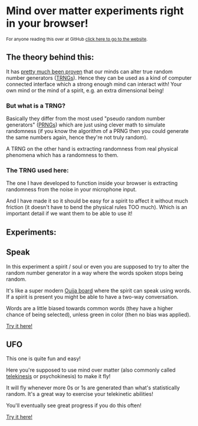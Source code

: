 
# Mind over matter experiments right in your browser!

<sub>For anyone reading this over at GitHub [click here to go to the website](https://joakimch.github.io/TRNG-Mind-Over-Matter-Experiments/).</sub>

## The theory behind this:

It has [pretty much been proven](https://www.ncbi.nlm.nih.gov/pmc/articles/PMC5872141/) that our minds can alter true random number generators ([TRNGs](https://en.wikipedia.org/wiki/Hardware_random_number_generator)). Hence they can be used as a kind of computer connected interface which a strong enough mind can interact with! Your own mind or the mind of a spirit, e.g. an extra dimensional being!

### But what is a TRNG?

Basically they differ from the most used "pseudo random number generators" ([PRNGs](https://en.wikipedia.org/wiki/Pseudorandom_number_generator)) which are just using clever math to simulate randomness (if you know the algorithm of a PRNG then you could generate the same numbers again, hence they're not truly random).

A TRNG on the other hand is extracting randomness from real physical phenomena which has a randomness to them.

### The TRNG used here:

The one I have developed to function inside your browser is extracting randomness from the noise in your microphone input.

And I have made it so it should be easy for a spirit to affect it without much friction (it doesn't have to bend the physical rules TOO much). Which is an important detail if we want them to be able to use it!

## Experiments:

## Speak

In this experiment a spirit / soul or even you are supposed to try to alter the random number generator in a way where the words spoken stops being random.

It's like a super modern [Ouija board](https://en.wikipedia.org/wiki/Ouija) where the spirit can speak using words. If a spirit is present you might be able to have a two-way conversation.

Words are a little biased towards common words (they have a higher chance of being selected), unless green in color (then no bias was applied).

[Try it here!](./speak/)

## UFO

This one is quite fun and easy!

Here you're supposed to use mind over matter (also commonly called [telekinesis](https://en.wikipedia.org/wiki/Telekinesis) or psychokinesis) to make it fly!

It will fly whenever more 0s or 1s are generated than what's statistically random. It's a great way to exercise your telekinetic abilities!

You'll eventually see great progress if you do this often!

[Try it here!](./ufo/)




